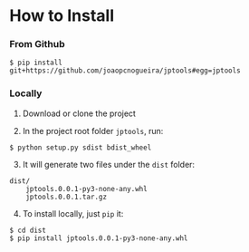 # How to Install

### From Github

```{python}
$ pip install git+https://github.com/joaopcnogueira/jptools#egg=jptools
```

### Locally

1. Download or clone the project

2. In the project root folder `jptools`, run:

```
$ python setup.py sdist bdist_wheel
```

3. It will generate two files under the `dist` folder:

```
dist/
    jptools.0.0.1-py3-none-any.whl
    jptools.0.0.1.tar.gz
```

4. To install locally, just `pip` it:

```
$ cd dist
$ pip install jptools.0.0.1-py3-none-any.whl
```
